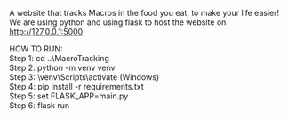 A website that tracks Macros in the food you eat, to make your life easier! We are using python and using flask to host the website on http://127.0.0.1:5000 <br>

HOW TO RUN: <br>
Step 1: cd ..\MacroTracking<br>
Step 2: python -m venv venv <br>
Step 3: \venv\Scripts\activate (Windows)<br>
Step 4: pip install -r requirements.txt <br>
Step 5: set FLASK_APP=main.py <br>
Step 6: flask run


